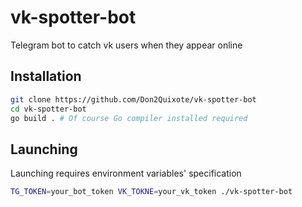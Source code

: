 # vk-spotter-bot
Telegram bot to catch vk users when they appear online

## Installation
```bash
git clone https://github.com/Don2Quixote/vk-spotter-bot
cd vk-spotter-bot
go build . # Of course Go compiler installed required
```

## Launching
Launching requires environment variables' specification
```bash
TG_TOKEN=your_bot_token VK_TOKNE=your_vk_token ./vk-spotter-bot
```
